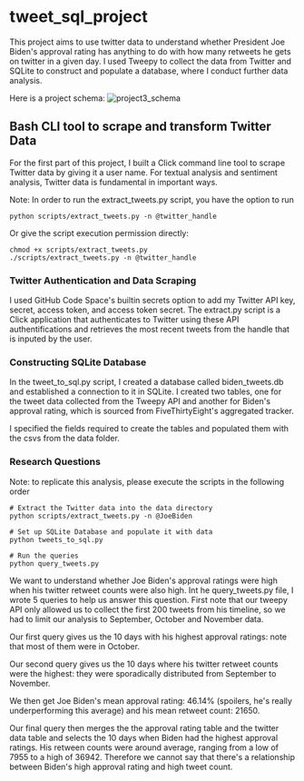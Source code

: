 # tweet_sql_project
This project aims to use twitter data to understand whether President Joe Biden's approval rating has anything to do with how many retweets he gets on twitter in a given day. I used Tweepy to collect the data from Twitter and SQLite to construct and populate a database, where I conduct further data analysis. 

Here is a project schema:
![project3_schema](https://user-images.githubusercontent.com/60377132/200221799-6ec9b3b5-2991-46aa-a913-5504747e5b60.png)

## Bash CLI tool to scrape and transform Twitter Data

For the first part of this project, I built a Click command line tool to scrape Twitter data by giving it a user name. 
For textual analysis and sentiment analysis, Twitter data is fundamental in important ways. 

Note: In order to run the extract_tweets.py script, you have the option to run
```
python scripts/extract_tweets.py -n @twitter_handle
```

Or give the script execution permission directly:

```
chmod +x scripts/extract_tweets.py
./scripts/extract_tweets.py -n @twitter_handle
```

### Twitter Authentication and Data Scraping

I used GitHub Code Space's builtin secrets option to add my Twitter API key, secret, access token, and access token secret. The extract.py script is a Click application that authenticates to Twitter using these API authentifications and retrieves the most recent tweets from the handle that is inputed by the user. 

### Constructing SQLite Database

In the tweet_to_sql.py script, I created a database called biden_tweets.db and established a connection to it in SQLite. I created two tables, one for the tweet data collected from the Tweepy API and another for Biden's approval rating, which is sourced from FiveThirtyEight's aggregated tracker.

I specified the fields required to create the tables and populated them with the csvs from the data folder.

### Research Questions

Note: to replicate this analysis, please execute the scripts in the following order

```
# Extract the Twitter data into the data directory
python scripts/extract_tweets.py -n @JoeBiden

# Set up SQLite Database and populate it with data
python tweets_to_sql.py

# Run the queries
python query_tweets.py
```

We want to understand whether Joe Biden's approval ratings were high when his twitter retweet counts were also high. Int he query_tweets.py file, I wrote 5 queries to help us answer this question. First note that our tweepy API only allowed us to collect the first 200 tweets from his timeline, so we had to limit our analysis to September, October and November data. 

Our first query gives us the 10 days with his highest approval ratings: note that most of them were in October.

Our second query gives us the 10 days where his twitter retweet counts were the highest: they were sporadically distributed from September to November.

We then get Joe Biden's mean approval rating: 46.14% (spoilers, he's really underperforming this average) and his mean retweet count: 21650. 

Our final query then merges the the approval rating table and the twitter data table and selects the 10 days when Biden had the highest approval ratings. His retween counts were around average, ranging from a low of 7955 to a high of 36942. Therefore we cannot say that there's a relationship between Biden's high approval rating and high tweet count.